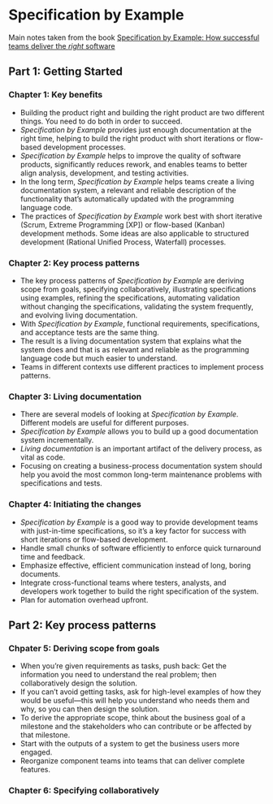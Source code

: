 # Specification by Example

Main notes taken from the book [Specification by Example: How successful teams deliver the *right* software](https://gojko.net/books/specification-by-example/)

## Part 1: Getting Started

### Chapter 1: Key benefits

* Building the product right and building the right product are two different things. You need to do both in order to succeed.
* *Specification by Example* provides just enough documentation at the right time, helping to build the right product with short iterations or flow-based development processes.
* *Specification by Example* helps to improve the quality of software products, significantly reduces rework, and enables teams to better align analysis, development, and testing activities.
* In the long term, *Specification by Example* helps teams create a living documentation system, a relevant and reliable description of the functionality that’s automatically updated with the programming language code.
* The practices of *Specification by Example* work best with short iterative (Scrum, Extreme Programming [XP]) or flow-based (Kanban) development methods. Some ideas are also applicable to structured development (Rational Unified Process, Waterfall) processes.

### Chapter 2: Key process patterns

* The key process patterns of *Specification by Example* are deriving scope from goals, specifying collaboratively, illustrating specifications using examples, refining the specifications, automating validation without changing the specifications, validating the system frequently, and evolving living documentation.
* With *Specification by Example*, functional requirements, specifications, and acceptance tests are the same thing.
* The result is a living documentation system that explains what the system does and that is as relevant and reliable as the programming language code but much easier to understand.
* Teams in different contexts use different practices to implement process patterns.

### Chapter 3: Living documentation

* There are several models of looking at *Specification by Example*. Different models are useful for different purposes.
* *Specification by Example* allows you to build up a good documentation system incrementally.
* *Living documentation* is an important artifact of the delivery process, as vital as code.
* Focusing on creating a business-process documentation system should help you avoid the most common long-term maintenance problems with specifications and tests.

### Chapter 4: Initiating the changes

* *Specification by Example* is a good way to provide development teams with just-in-time specifications, so it’s a key factor for success with short iterations or flow-based development.
* Handle small chunks of software efficiently to enforce quick turnaround time and feedback.
* Emphasize effective, efficient communication instead of long, boring documents.
* Integrate cross-functional teams where testers, analysts, and developers work together to build the right specification of the system.
* Plan for automation overhead upfront.

## Part 2: Key process patterns

### Chpater 5: Deriving scope from goals

* When you’re given requirements as tasks, push back: Get the information you need to understand the real problem; then collaboratively design the solution.
* If you can’t avoid getting tasks, ask for high-level examples of how they would be useful—this will help you understand who needs them and why, so you can then design the solution.
* To derive the appropriate scope, think about the business goal of a milestone and the stakeholders who can contribute or be affected by that milestone.
* Start with the outputs of a system to get the business users more engaged.
* Reorganize component teams into teams that can deliver complete features.

### Chapter 6: Specifying collaboratively
